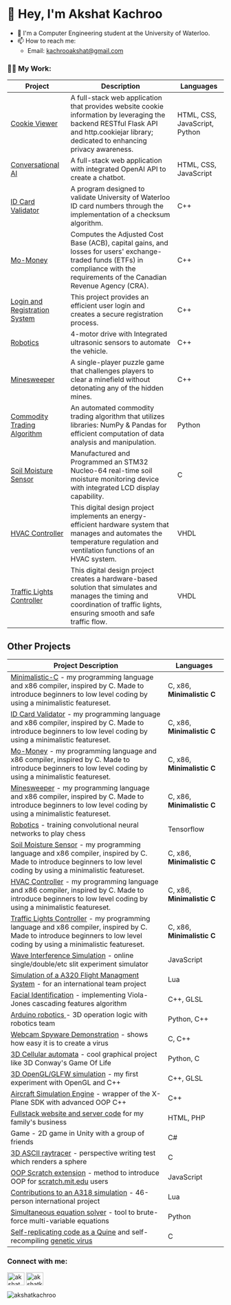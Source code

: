 <h1 align="left"> 👋 Hey, I'm Akshat Kachroo</h1>

- 🏢 I'm a Computer Engineering student at the University of Waterloo.
- 📫 How to reach me: 
  -  Email: kachrooakshat@gmail.com

<h3 align="left">👨‍💻 My Work:</h3>

| Project | Description |Languages|
| ----------- | ----------- | ----------- |
| [Cookie Viewer](https://github.com/akshatkachroo/Trial) |A full-stack web application that provides website cookie information by leveraging the backend RESTful Flask API and http.cookiejar library; dedicated to enhancing privacy awareness.|  HTML, CSS, JavaScript, Python |
| [Conversational AI](https://github.com/akshatkachroo/ChatGPT) |A full-stack web application with integrated OpenAI API to create a chatbot. |  HTML, CSS, JavaScript |
| [ID Card Validator](https://github.com/akshatkachroo/Waterloo-ID-Card-Validator) |A program designed to validate University of Waterloo ID card numbers through the implementation of a checksum algorithm.|  C++ |
| [Mo-Money](https://github.com/akshatkachroo/Mo-Money) |Computes the Adjusted Cost Base (ACB), capital gains, and losses for users' exchange-traded funds (ETFs) in compliance with the requirements of the Canadian Revenue Agency (CRA).|  C++ |
| [Login and Registration System](https://github.com/akshatkachroo/Login-Registration-System) |This project provides an efficient user login and creates a secure registration process.|  C++ |
| [Robotics](https://github.com/akshatkachroo/Robotics) |4-motor drive with Integrated ultrasonic sensors to automate the vehicle.|  C++ |
| [Minesweeper](https://github.com/akshatkachroo/Minesweeper) | A single-player puzzle game that challenges players to clear a minefield without detonating any of the hidden mines. | C++ |
| [Commodity Trading Algorithm](https://github.com/akshatkachroo/Trading-Algorithm) |An automated commodity trading algorithm that utilizes libraries: NumPy & Pandas for efficient computation of data analysis and manipulation.|  Python |
| [Soil Moisture Sensor](https://github.com/akshatkachroo/Soil-Moisture-Sensor) |Manufactured and Programmed an STM32 Nucleo-64 real-time soil moisture monitoring device with integrated LCD display capability.|  C |
| [HVAC Controller](https://github.com/akshatkachroo/HVAC-Controller) | This digital design project implements an energy-efficient hardware system that manages and automates the temperature regulation and ventilation functions of an HVAC system. |  VHDL |
| [Traffic Lights Controller](https://github.com/akshatkachroo/Traffic-Lights-Controller) | This digital design project creates a hardware-based solution that simulates and manages the timing and coordination of traffic lights, ensuring smooth and safe traffic flow. |  VHDL |




## Other Projects
<!--<details><summary><b>Click to expand</b></summary>
<br>-->
  
| Project Description | Languages |
|---|---|
| [Minimalistic-C](https://github.com/Chai112/MinC-Compiler) - my programming language and x86 compiler, inspired by C. Made to introduce beginners to low level coding by using a minimalistic featureset. | C, x86, **Minimalistic&#160;C** |
| [ID Card Validator](https://github.com/akshatkachroo/Waterloo-ID-Card-Validator) - my programming language and x86 compiler, inspired by C. Made to introduce beginners to low level coding by using a minimalistic featureset. | C, x86, **Minimalistic&#160;C** |
| [Mo-Money](https://github.com/akshatkachroo/Mo-Money) - my programming language and x86 compiler, inspired by C. Made to introduce beginners to low level coding by using a minimalistic featureset. | C, x86, **Minimalistic&#160;C** |
| [Minesweeper](https://github.com/akshatkachroo/Minesweeper) - my programming language and x86 compiler, inspired by C. Made to introduce beginners to low level coding by using a minimalistic featureset. | C, x86, **Minimalistic&#160;C** |
| [Robotics](https://github.com/akshatkachroo/Robotics) - training convolutional neural networks to play chess | Tensorflow |
| [Soil Moisture Sensor](https://github.com/akshatkachroo/Soil-Moisture-Sensor) - my programming language and x86 compiler, inspired by C. Made to introduce beginners to low level coding by using a minimalistic featureset. | C, x86, **Minimalistic&#160;C** |
| [HVAC Controller](https://github.com/akshatkachroo/HVAC-Controller) - my programming language and x86 compiler, inspired by C. Made to introduce beginners to low level coding by using a minimalistic featureset. | C, x86, **Minimalistic&#160;C** |
| [Traffic Lights Controller](https://github.com/akshatkachroo/Traffic-Lights-Controller) - my programming language and x86 compiler, inspired by C. Made to introduce beginners to low level coding by using a minimalistic featureset. | C, x86, **Minimalistic&#160;C** |
| [Wave Interference Simulation](https://chaidhat.github.io/Chaidhat/slits-experiment/) - online single/double/etc slit experiment simulator | JavaScript |
| [Simulation of a A320 Flight Managment System](https://github.com/JonathanOrr/A321Neo-FXPL) - for an international team project | Lua |
| [Facial Identification](https://github.com/Chai112/AIFRED) - implementing Viola-Jones cascading features algorithm | C++, GLSL |
| [Arduino robotics ](https://github.com/Chai112/Robotics) - 3D operation logic with robotics team | Python, C++ |
| [Webcam Spyware Demonstration](https://www.cyphermagazine.com/post/coding-a-webcam-spyware-virus-in-less-than-a-day) - shows how easy it is to create a virus | C, C++ |
| [3D Cellular automata](https://github.com/Chai112/Cellular-Automata) - cool graphical project like 3D Conway's Game Of Life | Python, C |
| [3D OpenGL/GLFW simulation](https://github.com/Chai112/ESC) - my first experiment with OpenGL and C++ | C++, GLSL |
| [Aircraft Simulation Engine](https://github.com/Chai112/ASE) - wrapper of the X-Plane SDK with advanced OOP C++ | C++ |
| [Fullstack website and server code](https://github.com/Chai112/Website) for my family's business | HTML, PHP |
| Game - 2D game in Unity with a group of friends | C# |
| [3D ASCII raytracer](https://gist.github.com/Chaidhat/4c934711b3de8ad8cebe1e377e1eb23d) - perspective writing test which renders a sphere | C |
| [OOP Scratch extension](https://gist.github.com/Chaidhat/47e72152c248570bb61da72c093a0234) - method to introduce OOP for [scratch.mit.edu](https://scratch.mit.edu) users | JavaScript |
| [Contributions to an A318 simulation](https://github.com/x-bureau/Airbus-A318) - 46-person international project | Lua |
| [Simultaneous equation solver](https://gist.github.com/Chaidhat/0f080e0bb1fefcf73c39ccd7f02bf0fd) - tool to brute-force multi-variable equations | Python |
| [Self-replicating code as a Quine](https://gist.github.com/Chaidhat/9920e9ae052593e32dbb38ccd5367333) and self-recompiling [genetic virus](https://gist.github.com/Chaidhat/6d5ae1bfbc343130a0ee3d87f53d205c) | C |


<h3 align="left">Connect with me:</h3>
<p align="left">
<a href="https://linkedin.com/in/akshat-kachroo" target="blank"><img align="center" src="https://raw.githubusercontent.com/rahuldkjain/github-profile-readme-generator/master/src/images/icons/Social/linked-in-alt.svg" alt="akshat kachroo" height="30" width="40" /></a>
<a href="https://instagram.com/akshatkachroo" target="blank"><img align="center" src="https://raw.githubusercontent.com/rahuldkjain/github-profile-readme-generator/master/src/images/icons/Social/instagram.svg" alt="akshatkachroo" height="30" width="40" /></a>
</p>



<p align="left"> <img src="https://komarev.com/ghpvc/?username=akshatkachroo&label=Profile%20views&color=0e75b6&style=flat" alt="akshatkachroo" /> </p>

